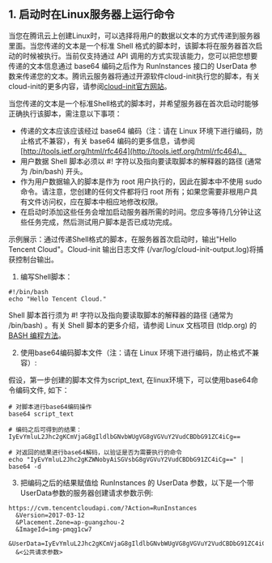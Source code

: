 ## 1. 启动时在Linux服务器上运行命令

当您在腾讯云上创建Linux时，可以选择将用户的数据以文本的方式传递到服务器里面。当您传递的文本是一个标准 Shell 格式的脚本时，该脚本将在服务器首次启动的时候被执行。当前仅支持通过 API 调用的方式实现该能力，您可以把您想要传递的文本信息通过 base64 编码之后作为 RunInstances 接口的 UserData 参数来传递您的文本。腾讯云服务器将通过开源软件cloud-init执行您的脚本，有关cloud-init的更多内容，请参阅[cloud-init官方网站](https://cloud-init.io/)。

当您传递的文本是一个标准Shell格式的脚本时，并希望服务器在首次启动时能够正确执行该脚本，需注意以下事项：

* 传递的文本应该应该经过 base64 编码（注：请在 Linux 环境下进行编码，防止格式不兼容），有关 base64 编码的更多信息，请参阅 [http://tools.ietf.org/html/rfc464](http://tools.ietf.org/html/rfc464)。
* 用户数据 Shell 脚本必须以 #! 字符以及指向要读取脚本的解释器的路径 (通常为 /bin/bash) 开头。
* 作为用户数据输入的脚本是作为 root 用户执行的，因此在脚本中不使用 sudo 命令。请注意，您创建的任何文件都将归 root 所有；如果您需要非根用户具有文件访问权，应在脚本中相应地修改权限。
* 在启动时添加这些任务会增加启动服务器所需的时间。您应多等待几分钟让这些任务完成，然后测试用户脚本是否已成功完成。

示例展示：通过传递Shell格式的脚本，在服务器首次启动时，输出"Hello Tencent Cloud"。Cloud-init 输出日志文件 (/var/log/cloud-init-output.log)将捕获控制台输出。

1. 编写Shell脚本：
```
#!/bin/bash
echo "Hello Tencent Cloud."
```
Shell 脚本首行须为 #! 字符以及指向要读取脚本的解释器的路径 (通常为 /bin/bash) 。有关 Shell 脚本的更多介绍，请参阅 Linux 文档项目 (tldp.org) 的 [BASH 编程方法](http://tldp.org/HOWTO/Bash-Prog-Intro-HOWTO.html)。

2. 使用base64编码脚本文件（注：请在 Linux 环境下进行编码，防止格式不兼容）:

假设，第一步创建的脚本文件为script_text, 在linux环境下，可以使用base64命令编码文件, 如下：
```
# 对脚本进行base64编码操作
base64 script_text

# 编码之后可得到的结果：
IyEvYmluL2Jhc2gKCmVjaG8gIldlbGNvbWUgVG8gVGVuY2VudCBDbG91ZC4iCg==

# 对返回的结果进行base64解码，以验证是否为需要执行的命令
echo "IyEvYmluL2Jhc2gKZWNobyAiSGVsbG8gVGVuY2VudCBDbG91ZC4iCg==" | base64 -d
```

3. 把编码之后的结果赋值给 RunInstances 的 UserData 参数，以下是一个带UserData参数的服务器创建请求参数示例:

```
https://cvm.tencentcloudapi.com/?Action=RunInstances
  &Version=2017-03-12
  &Placement.Zone=ap-guangzhou-2
  &ImageId=img-pmqg1cw7
  &UserData=IyEvYmluL2Jhc2gKCmVjaG8gIldlbGNvbWUgVG8gVGVuY2VudCBDbG91ZC4iCg==
  &<公共请求参数>
```





